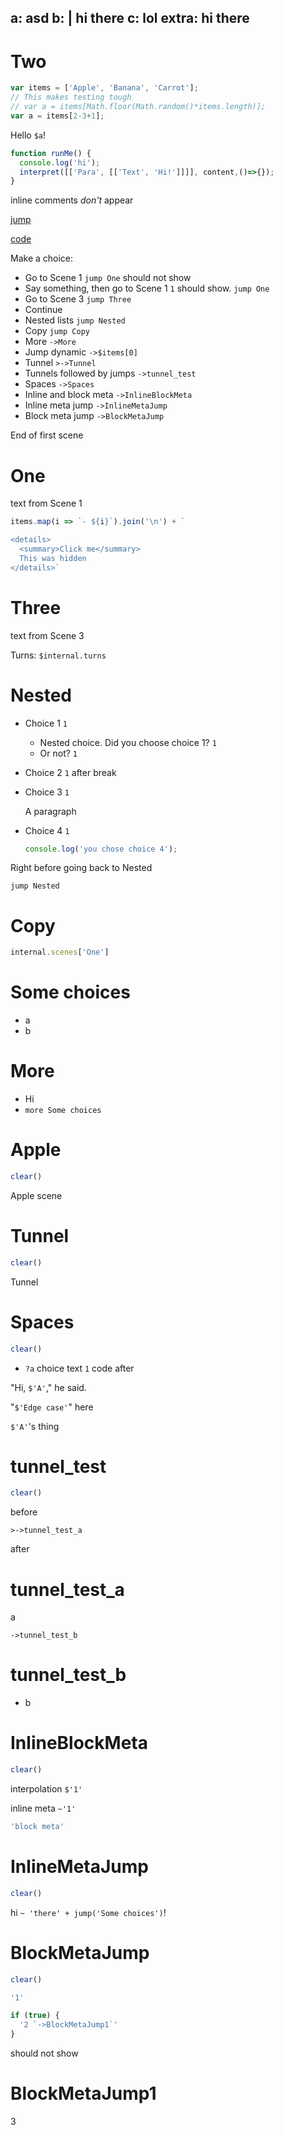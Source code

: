 a: asd
b: |
  hi
  there
c: lol
extra: hi there
---

# Two

```js
var items = ['Apple', 'Banana', 'Carrot'];
// This makes testing tough
// var a = items[Math.floor(Math.random()*items.length)];
var a = items[2-3+1];
```

Hello `$a`!

```js
function runMe() {
  console.log('hi');
  interpret([['Para', [['Text', 'Hi!']]]], content,()=>{});
}
```

<!-- block comments don't appear -->

inline comments <i>don't</i> appear <!-- comment -->

[jump](#One)

[code](!runMe)

Make a choice:

- Go to Scene 1 `jump One` should not show
- Say something, then go to Scene 1 `1` should show. `jump One`
- Go to Scene 3 `jump Three`
- Continue
- Nested lists `jump Nested`
- Copy `jump Copy`
- More `->More`
- Jump dynamic `->$items[0]`
- Tunnel `>->Tunnel`
- Tunnels followed by jumps `->tunnel_test`
- Spaces `->Spaces`
- Inline and block meta `->InlineBlockMeta`
- Inline meta jump `->InlineMetaJump`
- Block meta jump `->BlockMetaJump`

End of first scene

# One

text from Scene 1

```js meta
items.map(i => `- ${i}`).join('\n') + `

<details>
  <summary>Click me</summary>
  This was hidden
</details>`
```

# Three

text from Scene 3

Turns: `$internal.turns`

# Nested

- Choice 1 `1`
    - Nested choice. Did you choose choice 1? `1`
    - Or not? `1`
- Choice 2 `1` after
    break
- Choice 3 `1`

    A paragraph
- Choice 4 `1`

    ```js
    console.log('you chose choice 4');
    ```

Right before going back to Nested

`jump Nested`

# Copy

```js ~
internal.scenes['One']
```

# Some choices

- a
- b

# More

- Hi
- `more Some choices`

# Apple

```js
clear()
```

Apple scene

# Tunnel

```js
clear()
```

Tunnel

# Spaces

```js
clear()
```

- `?a` choice text `1` code after

"Hi, `$'A'`," he said.

"`$'Edge case'`" here

`$'A'`'s thing

# tunnel_test

```js
clear()
```

before

`>->tunnel_test_a`

after

# tunnel_test_a

a

`->tunnel_test_b`

# tunnel_test_b

- b

# InlineBlockMeta

```js
clear()
```

interpolation `$'1'`

inline meta `~'1'`

```js ~
'block meta'
```

# InlineMetaJump

```js
clear()
```

hi `~ 'there' + jump('Some choices')`!

<!-- edge case: instructions before the jump disappear -->

# BlockMetaJump

```js
clear()
```

```js ~
'1'
```

```js ~
if (true) {
  '2 `->BlockMetaJump1`'
}
```

should not show

# BlockMetaJump1

3